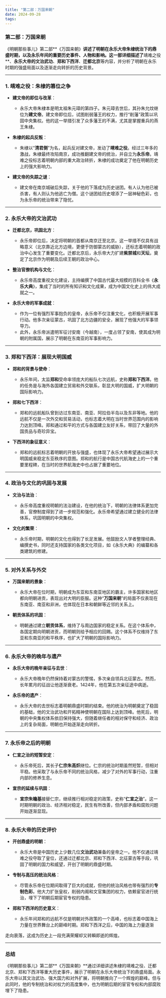```yaml
---
title: "第二部：万国来朝"
date: 2024-09-28
tags:
---
```


### **第二部：万国来朝**

《明朝那些事儿》第二部**《万国来朝》**讲述了明朝在永乐大帝朱棣统治下的鼎盛时期，以及永乐年间的重要历史事件、人物和影响。这一部详细描述了**靖难之役**、**永乐大帝的文治武功**、**郑和下西洋**、**迁都北京**等内容，并分析了明朝在永乐时期的强盛局面以及逐渐走向转折的历史背景。

---

### 1. **靖难之役：朱棣的篡位之争**

- **建文帝的即位与改革**：
  - 永乐大帝朱棣本是明太祖朱元璋的第四子。朱元璋去世后，其孙朱允炆继位为**建文帝**。建文帝即位后，试图削弱藩王的权力，推行“削藩”政策以巩固中央集权。他的这一举措引发了众多藩王的不满，尤其是掌握重兵的燕王朱棣。

- **朱棣的起兵反叛**：
  - 朱棣以“**清君侧**”为名，起兵反对建文帝，发动了**靖难之役**。经过三年多的激战，朱棣最终攻陷南京，成功推翻建文帝的统治，并自立为**永乐帝**。靖难之役标志着明朝内部的重大政治转折，朱棣的成功奠定了他在明朝历史上的强大影响力。

- **建文帝的失踪之谜**：
  - 建文帝在南京城破后失踪，关于他的下落成为历史谜团。有人认为他已被杀害，有人则认为他逃亡为僧。这个谜团给历史增添了一层神秘色彩，也为永乐帝的统治带来了隐忧。

---

### 2. **永乐大帝的文治武功**

- **迁都北京，巩固北方**：
  - 永乐帝即位后，决定将明朝的首都从南京迁至北京。这一举措不仅具有战略意义（北京靠近北方边境，更便于防御蒙古的威胁），还标志着明朝的政治中心发生了重要变化。迁都北京后，永乐帝大力扩建**紫禁城**和**天坛**，奠定了北京作为明朝及后续王朝的政治中心。

- **整治官僚机构与文化**：
  - 永乐帝高度重视文化建设，主持编撰了中国古代最大规模的百科全书《**永乐大典**》，集成了当时的所有知识和文化成果，成为中国文化史上的伟大成就之一。

- **永乐大帝的军事成就**：
  - 作为一位有强烈军事抱负的皇帝，永乐帝不仅注重文化，也积极开展军事行动。他多次亲征蒙古，巩固了北方边疆的安全，展现了他强大的军事领导力。
  - 此外，永乐帝派遣明军征讨安南（今越南），一度占领了安南，使其成为明朝的附属国，展示了明朝在东南亚的军事影响力。

---

### 3. **郑和下西洋：展现大明国威**

- **郑和的背景与使命**：
  - 永乐年间，太监**郑和**受命率领庞大的船队七次远航，史称**郑和下西洋**。他的任务是与海外各国建立贸易和外交联系，彰显大明的国威，扩大明朝的国际影响力。

- **郑和七下西洋**：
  - 郑和的远航船队曾到访过东南亚、南亚、阿拉伯半岛以及东非等地。他的远航不仅是一次外交和贸易活动，也标志着大明在当时世界范围内的影响力达到顶峰。郑和通过和平的方式与各国建立友好关系，带回了大量的外国贡品与奇珍异宝。
  
- **下西洋的象征意义**：
  - 郑和的远航标志着明朝的开放与强盛，也体现了永乐大帝希望通过展示大明国威来稳定东亚秩序的意图。郑和的航行是中国古代航海史上的一个重要里程碑，在当时的世界航海史中也占据了重要地位。

---

### 4. **政治与文化的巩固与发展**

- **文治与法治**：
  - 永乐帝高度重视明朝的法治建设，在他的统治下，明朝的法律体系更加完善，官僚制度得到了进一步规范和强化。永乐帝希望通过建立健全的法律体系，巩固明朝的中央集权。

- **文化的繁荣**：
  - 永乐帝时期，明朝的文化也得到了长足发展。他鼓励文人学者整理经典、编撰史书，同时还支持国家的各类文化项目，如《永乐大典》的编纂和各类建筑的修建。

---

### 5. **对外关系与外交**

- **万国来朝的景象**：
  - 永乐大帝在位时期，明朝成为东亚和东南亚地区的霸主，许多国家和地区都向明朝进贡，表现出对大明的臣服。这种“**万国来朝**”的局面不仅表现在东南亚、南亚和非洲，也体现在日本和朝鲜等近邻的关系上。
  
- **朝贡体系的巩固**：
  - 明朝通过建立**朝贡体系**，维持了与周边国家的稳定关系。在这个体系中，各国定期向明朝进贡，而明朝则给予相应的回赐。这个体系不仅维持了东亚和东南亚的和平秩序，也扩大了明朝的国际影响力。

---

### 6. **永乐大帝的晚年与遗产**

- **永乐大帝的晚年亲征与去世**：
  - 永乐大帝晚年仍然保持着对蒙古的警惕，多次亲自领兵北征蒙古。然而，长年累月的征战让他逐渐衰老。1424年，他在第五次亲征途中病逝。
  
- **永乐帝的遗产**：
  - 永乐大帝的去世标志着明朝鼎盛时期的结束。他的统治为明朝奠定了稳固的基础，他的文治武功和开拓精神使明朝在国际上达到顶峰。他死后，明朝的中央集权体系依旧保持强大，但随着继任者的相对保守和经济、政治上的复杂局面，明朝也开始逐渐走向转折。

---

### 7. **永乐帝之后的明朝**

- **仁宣之治的短暂安定**：
  - 永乐帝死后，其长子**仁宗朱高炽**继位。仁宗的统治时期虽然短暂，但相对平稳。他采取了与永乐帝不同的统治风格，减少了对外的军事行动，注重内部的修养生息。
  
- **宣宗的延续与巩固**：
  - **宣宗朱瞻基**接替仁宗，继续推行相对稳定的政策，史称“**仁宣之治**”。这一时期明朝的政治、经济相对稳定，民生有所改善，但内部矛盾和腐败问题开始逐渐显现。

---

### 8. **永乐大帝的历史评价**

- **开创鼎盛的明朝**：
  - 永乐大帝是中国历史上少数几位**文治武功**兼备的皇帝之一。他不仅通过靖难之役夺取了皇位，还通过迁都北京、郑和下西洋、北征蒙古等手段，巩固了明朝的国力和威望，开创了明朝的鼎盛时期。
  
- **专制与高压的统治风格**：
  - 尽管永乐帝在位期间取得了巨大的成就，但他的统治风格也带有强烈的**专制色彩**。他大力扩张皇权，削弱内阁和文官集团的权力，依赖宦官进行统治，埋下了明朝后期宦官专权的隐患。

- **郑和下西洋的历史意义**：
  - 永乐年间郑和的远航不仅是明朝对外政策的一个高峰，也标志着中国海上力量在世界舞台上的巅峰时期。郑和下西洋之后，中国的海上力量逐渐

走向衰落，这成为历史上一段充满荣耀却又转瞬即逝的辉煌。

---

### 总结

《明朝那些事儿》第二部**《万国来朝》**通过详细讲述朱棣的靖难之役、迁都北京、郑和下西洋等重大历史事件，展示了明朝在永乐大帝统治下的鼎盛局面。永乐大帝以其文治武功、强大国力和对外扩展，将明朝推向了一个辉煌的巅峰。但与此同时，他的专制统治和对权力的高度集中，也为明朝后期的宦官专权和内部腐败埋下了隐患。